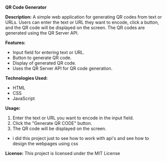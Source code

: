 **QR Code Generator**

**Description:**
A simple web application for generating QR codes from text or URLs. Users can enter the text or URL they want to encode, click a button, and the QR code will be displayed on the screen. The QR codes are generated using the QR Server API.

**Features:**
- Input field for entering text or URL.
- Button to generate QR code.
- Display of generated QR code.
- Uses the QR Server API for QR code generation.

**Technologies Used:**
- HTML
- CSS
- JavaScript



**Usage:**
1. Enter the text or URL you want to encode in the input field.
2. Click the "Generate QR CODE" button.
3. The QR code will be displayed on the screen.

- i did this project just to see how to work with api's and see how to design the webpages using css



**License:**
This project is licensed under the MIT License

 
